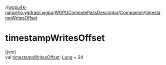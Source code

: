 //[wgpu4k-native](../../../../index.md)/[io.ygdrasil.wgpu](../../index.md)/[WGPUComputePassDescriptor](../index.md)/[Companion](index.md)/[timestampWritesOffset](timestamp-writes-offset.md)

# timestampWritesOffset

[jvm]\
val [timestampWritesOffset](timestamp-writes-offset.md): [Long](https://kotlinlang.org/api/core/kotlin-stdlib/kotlin/-long/index.html) = 24